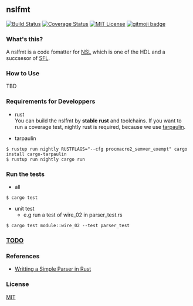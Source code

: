 nslfmt
---
[![Build Status](https://travis-ci.org/sux2mfgj/nslfmt.svg?branch=master)](https://travis-ci.org/sux2mfgj/nslfmt)
[![Coverage Status](https://coveralls.io/repos/github/sux2mfgj/nslfmt/badge.svg?branch=master)](https://coveralls.io/github/sux2mfgj/nslfmt?branch=master)
[![MIT License](https://img.shields.io/github/license/sux2mfgj/nslfmt.svg)](./LICENSE)
[![gitmoji badge](https://img.shields.io/badge/gitmoji-%20😜%20😍-FFDD67.svg?style=flat-square)](https://github.com/carloscuesta/gitmoji)

### What's this?
A nslfmt is a code fomatter for [NSL](http://www.overtone.co.jp/products/overture/) which is one of the HDL and a succsesor of [SFL](https://ja.wikipedia.org/wiki/SFL).

### How to Use
TBD

### Requirements for Developpers
- rust  
You can build the nslfmt by __stable rust__ and toolchains. If you want to run a coverage test, nightly rust is required, because we use [tarpaulin](https://github.com/xd009642/tarpaulin).

- tarpaulin  
```
$ rustup run nightly RUSTFLAGS="--cfg procmacro2_semver_exempt" cargo install cargo-tarpaulin
$ rustup run nightly cargo run
```

### Run the tests
- all
```
$ cargo test
```

- unit test
    - e.g run a test of wire_02 in parser_test.rs
```
$ cargo test module::wire_02 --test parser_test
```

### [TODO](./task_list.md)

### References
- [Writting a Simple Parser in Rust](https://adriann.github.io/rust_parser.html)

### License
[MIT](./LICENSE)
